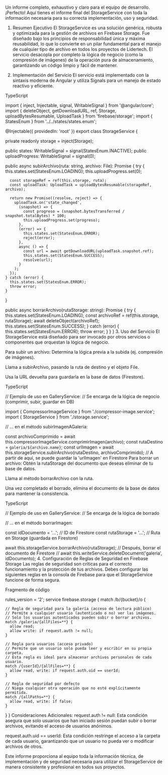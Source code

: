 Un informe completo, exhaustivo y claro para el equipo de desarrollo. ¡Perfecto! Aquí tienes el informe final del StorageService con toda la información necesaria para su correcta implementación, uso y seguridad.

1. Resumen Ejecutivo
El StorageService es una solución genérica, robusta y optimizada para la gestión de archivos en Firebase Storage. Fue diseñado bajo los principios de responsabilidad única y máxima reusabilidad, lo que lo convierte en un pilar fundamental para el manejo de cualquier tipo de archivo en todos los proyectos de Lidertech. El servicio desacopla por completo la lógica de negocio (como la compresión de imágenes) de la operación pura de almacenamiento, garantizando un código limpio y fácil de mantener.

2. Implementación del Servicio
El servicio está implementado con la sintaxis moderna de Angular y utiliza Signals para un manejo de estado reactivo y eficiente.

TypeScript

import { inject, Injectable, signal, WritableSignal } from '@angular/core';
import { deleteObject, getDownloadURL, ref, Storage, uploadBytesResumable, UploadTask } from 'firebase/storage';
import { StatesEnum } from '../../states/states.enum';

@Injectable({
  providedIn: 'root'
})
export class StorageService {

  private readonly storage = inject(Storage);

  public states: WritableSignal<StatesEnum> = signal(StatesEnum.INACTIVE);
  public uploadProgress: WritableSignal<number> = signal(0);

  public async subirArchivo(ruta: string, archivo: File): Promise<string> {
    try {
      this.states.set(StatesEnum.LOADING);
      this.uploadProgress.set(0);

      const storageRef = ref(this.storage, ruta);
      const uploadTask: UploadTask = uploadBytesResumable(storageRef, archivo);

      return new Promise((resolve, reject) => {
        uploadTask.on('state_changed',
          (snapshot) => {
            const progreso = (snapshot.bytesTransferred / snapshot.totalBytes) * 100;
            this.uploadProgress.set(progreso);
          },
          (error) => {
            this.states.set(StatesEnum.ERROR);
            reject(error);
          },
          async () => {
            const url = await getDownloadURL(uploadTask.snapshot.ref);
            this.states.set(StatesEnum.SUCCESS);
            resolve(url);
          }
        );
      });
    } catch (error) {
      this.states.set(StatesEnum.ERROR);
      throw error;
    }
  }

  public async borrarArchivo(rutaStorage: string): Promise<void> {
    try {
      this.states.set(StatesEnum.LOADING);
      const archivoRef = ref(this.storage, rutaStorage);
      await deleteObject(archivoRef);
      this.states.set(StatesEnum.SUCCESS);
    } catch (error) {
      this.states.set(StatesEnum.ERROR);
      throw error;
    }
  }
}
3. Uso del Servicio
El StorageService está diseñado para ser invocado por otros servicios o componentes que orquestan la lógica de negocio.

Para subir un archivo:
Determina la lógica previa a la subida (ej. compresión de imágenes).

Llama a subirArchivo, pasando la ruta de destino y el objeto File.

Usa la URL devuelta para guardarla en la base de datos (Firestore).

TypeScript

// Ejemplo de uso en GalleryService:
// Se encarga de la lógica de negocio (comprimir, subir, guardar en DB)

import { CompressorImageService } from './compressor-image.service';
import { StorageService } from './storage.service';

// ... en el método subirImagenAGaleria:

const archivoComprimido = await this.compressorImageService.comprimirImagen(archivo);
const rutaDestino = `galeria/${archivo.name}`;
const urlImagen = await this.storageService.subirArchivo(rutaDestino, archivoComprimido);
// A partir de aquí, se puede guardar la 'urlImagen' en Firestore
Para borrar un archivo:
Obtén la rutaStorage del documento que deseas eliminar de tu base de datos.

Llama al método borrarArchivo con la ruta.

Una vez completado el borrado, elimina el documento de la base de datos para mantener la consistencia.

TypeScript

// Ejemplo de uso en GalleryService:
// Se encarga de la lógica de borrado

// ... en el método borrarImagen:

const idDocumento = '...'; // ID de Firestore
const rutaStorage = '...'; // Ruta en Storage (guardada en Firestore)

await this.storageService.borrarArchivo(rutaStorage);
// Después, borrar el documento de Firestore
// await this.writeService.deleteDocument('galeria', idDocumento);
4. Configuración de Reglas de Seguridad en Firebase Storage
Las reglas de seguridad son críticas para el correcto funcionamiento y la protección de tus archivos. Debes configurar las siguientes reglas en la consola de Firebase para que el StorageService funcione de forma segura.

Fragmento de código

rules_version = '2';
service firebase.storage {
  match /b/{bucket}/o {
    
    // Regla de seguridad para la galería (acceso de lectura público)
    // Permite a cualquier usuario (autenticado o no) ver las imágenes.
    // Solo los usuarios autenticados pueden subir o borrar archivos.
    match /galeria/{allFiles=**} {
      allow read;
      allow write: if request.auth != null;
    }
    
    // Regla para usuarios (acceso privado)
    // Permite que un usuario solo pueda leer y escribir en su propia carpeta.
    // Esta regla es ideal para almacenar archivos personales de cada usuario.
    match /{userId}/{allFiles=**} {
      allow read, write: if request.auth.uid == userId;
    }

    // Regla de seguridad por defecto
    // Niega cualquier otra operación que no esté explícitamente permitida.
    match /{allPaths=**} {
      allow read, write: if false;
    }
  }
}
Consideraciones Adicionales:
request.auth != null: Esta condición asegura que solo usuarios que han iniciado sesión puedan subir o borrar archivos, evitando el acceso de usuarios anónimos.

request.auth.uid == userId: Esta condición restringe el acceso a la carpeta de cada usuario, garantizando que un usuario no pueda ver o modificar archivos de otros.

Este informe proporciona al equipo toda la información técnica, de implementación y de seguridad necesaria para utilizar el StorageService de manera consistente y profesional en todos sus proyectos.
